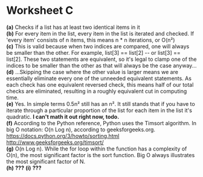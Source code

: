 # Worksheet C
**(a)** Checks if a list has at least two identical items in it  
**(b)** For every item in the list, every item in the list is iterated and checked. If 'every item' consists of n items, this means n * n iterations, or O(n²)  
**(c)** This is valid because when two indices are compared, one will always be smaller than the other. For example, list[3] == list[2] -- or list[3] == list[2]. These two statements are equivalent, so it's legal to clamp one of the indices to be smaller than the other as that will always be the case anyway...  
**(d)** ...Skipping the case where the other value is larger means we are essentially eliminate every one of the unneeded equivalent statements. As each check has one equivalent reversed check, this means half of our total checks are eliminated, resulting in a roughly equivalent cut in computing time.  
**(e)** Yes. In simple terms 0.5n² still has an n². It still stands that if you have to iterate through a particular proportion of the list for each item in the list it's quadratic. **I can't math it out right now, todo.**  
**(f)** According to the Python reference, Python uses the Timsort algorithm. In big O notation: O(n Log n), according to geeksforgeeks.org.  
https://docs.python.org/3/howto/sorting.html  
http://www.geeksforgeeks.org/timsort/  
**(g)** O(n Log n). While the for loop within the function has a complexity of O(n), the most significant factor is the sort function. Big O always illustrates the most significant factor of N.  
**(h)** **???**
**(i)** **???**
